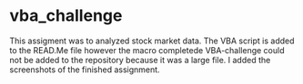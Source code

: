 # vba_challenge
This assigment was to analyzed stock market data.
The VBA script is added to the READ.Me file however the macro completede VBA-challenge could not be added to the repository because it was a large file. 
I added the screenshots of the finished assignment. 
